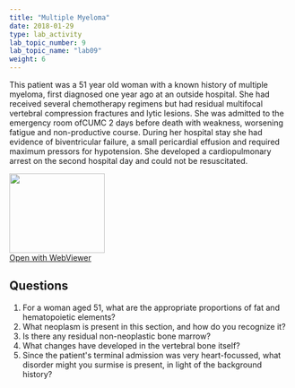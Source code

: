 ```yaml
---
title: "Multiple Myeloma"
date: 2018-01-29
type: lab_activity
lab_topic_number: 9
lab_topic_name: "lab09"
weight: 6
---
```

<div class="entrybody">
<p>This patient was a 51 year old woman with a known history of multiple myeloma, first diagnosed one year ago at an outside hospital. She had received several chemotherapy regimens but had residual multifocal vertebral compression fractures and lytic lesions. She was admitted to the emergency room of<span class="caps">CUMC</span> 2 days before death with weakness, worsening fatigue and non-productive course. During her hospital stay she had evidence of biventricular failure, a small pericardial effusion and required maximum pressors for hypotension. She developed a cardiopulmonary arrest on the second hospital day and could not be resuscitated.<br clear="all"></p>

<div class="thumbnail"><a href="http://virtualslides.cumc.columbia.edu/Heme%20Path%2006.svs/view.apml?" target="_blank"><img alt="" src="http://pathologylab.ccnmtl.columbia.edu/assets/images/slide_hemepath6.jpg" width="170" height="142" class="mt-image-left"></a><br><a href="http://virtualslides.cumc.columbia.edu/Heme%20Path%2006.svs/view.apml?" target="_blank">Open with WebViewer</a></div>

<h2>Questions</h2>


<ol>
<li>For a woman aged 51, what are the appropriate proportions of fat and hematopoietic elements?</li>
<li> What neoplasm is present in this section, and how do you recognize it?</li>
<li> Is there any residual non-neoplastic bone marrow?</li>
<li> What changes have developed in the vertebral bone itself?</li>
<li> Since the patient's terminal admission was very heart-focussed, what disorder might you surmise is present, in light of the background history?</li>
</ol>


						
</div>
